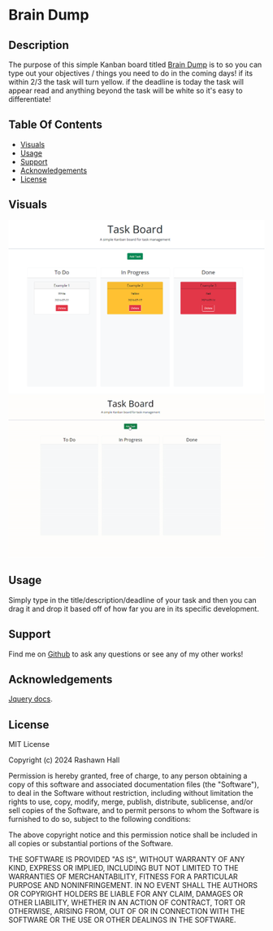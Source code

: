 # Brain Dump

## Description
The purpose of this simple Kanban board titled [Brain Dump](https://ther16h.github.io/Brain-Dump/) is to so you can type out your objectives / things you need to do in the coming days! if its within 2/3 the task will turn yellow. if the deadline is today the task will appear read and anything beyond the task will be white so it's easy to differentiate! 

## Table Of Contents
- [Visuals](#visuals)
- [Usage](#usage)
- [Support](#support)
- [Acknowledgements](#acknowledgements)
- [License](#license)

## Visuals
![Screenshot1](./Assets/images/Visual.png)
![gif1](./Assets/images/Visual2.gif)

## Usage
Simply type in the title/description/deadline of your task and then you can drag it and drop it based off of how far you are in its specific development.

## Support
Find me on [Github](https://github.com/TheR16H) to ask any questions or see any of my other works!

## Acknowledgements
[Jquery docs](https://api.jqueryui.com/draggable/).

## License 
MIT License

Copyright (c) 2024 Rashawn Hall

Permission is hereby granted, free of charge, to any person obtaining a copy
of this software and associated documentation files (the "Software"), to deal
in the Software without restriction, including without limitation the rights
to use, copy, modify, merge, publish, distribute, sublicense, and/or sell
copies of the Software, and to permit persons to whom the Software is
furnished to do so, subject to the following conditions:

The above copyright notice and this permission notice shall be included in all
copies or substantial portions of the Software.

THE SOFTWARE IS PROVIDED "AS IS", WITHOUT WARRANTY OF ANY KIND, EXPRESS OR
IMPLIED, INCLUDING BUT NOT LIMITED TO THE WARRANTIES OF MERCHANTABILITY,
FITNESS FOR A PARTICULAR PURPOSE AND NONINFRINGEMENT. IN NO EVENT SHALL THE
AUTHORS OR COPYRIGHT HOLDERS BE LIABLE FOR ANY CLAIM, DAMAGES OR OTHER
LIABILITY, WHETHER IN AN ACTION OF CONTRACT, TORT OR OTHERWISE, ARISING FROM,
OUT OF OR IN CONNECTION WITH THE SOFTWARE OR THE USE OR OTHER DEALINGS IN THE
SOFTWARE.
